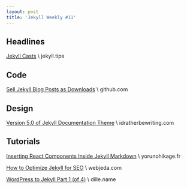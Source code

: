 ```yaml
---
layout: post
title: 'Jekyll Weekly #11'
---
```


## Headlines
[Jekyll Casts](http://jekyll.tips/jekyll-casts/) \\
jekyll.tips

## Code
[Sell Jekyll Blog Posts as Downloads](https://github.com/KrzysiekJ/jekyll-paspagon) \\
github.com

## Design
[Version 5.0 of Jekyll Documentation Theme](http://idratherbewriting.com/2016/03/23/release-of-documentation-theme-for-jekyll-50/) \\
idratherbewriting.com

## Tutorials
[Inserting React Components Inside Jekyll Markdown](https://blog.yorunohikage.fr/2016/03/22/inserting-react-components-inside-your-jekyll-markdown-posts/) \\
yorunohikage.fr

[How to Optimize Jekyll for SEO](http://blog.webjeda.com/optimize-jekyll-blog-seo/) \\
webjeda.com

[WordPress to Jekyll Part 1 (of 4)](http://dille.name/blog/2016/03/10/wordpress-to-jekyll-part-1-arguments-for-a-static-site/) \\
dille.name